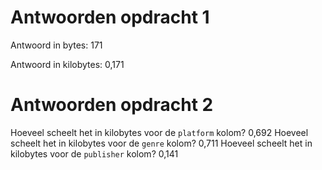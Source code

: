 # Antwoorden opdracht 1

Antwoord in bytes: 171

Antwoord in kilobytes: 0,171

# Antwoorden opdracht 2

Hoeveel scheelt het in kilobytes voor de `platform` kolom?
0,692
Hoeveel scheelt het in kilobytes voor de `genre` kolom?
0,711
Hoeveel scheelt het in kilobytes voor de `publisher` kolom?
0,141